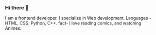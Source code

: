 ### Hi there 👋

I am a frontend developer. I specialize in Web development.
Languages - HTML, CSS, Python, C++.
fact- I love reading comics, and watching Animes.
